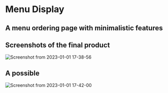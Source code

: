 # Menu Display

## A menu ordering page with minimalistic features

## Screenshots of the final product

![Screenshot from 2023-01-01 17-38-56](https://user-images.githubusercontent.com/46927702/210176653-eacf328f-3b29-4eb5-a3be-ed360316c430.png)

## A possible
![Screenshot from 2023-01-01 17-42-00](https://user-images.githubusercontent.com/46927702/210176625-075fff17-a4ed-4f77-8fe8-aeace1d76342.png)


